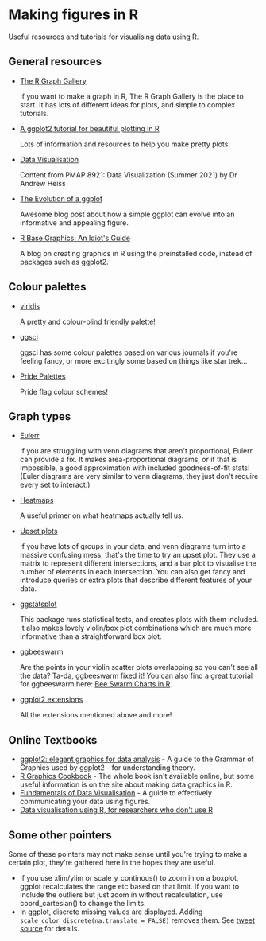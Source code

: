 
# Making figures in R

Useful resources and tutorials for visualising data using R.
## General resources

* [The R Graph Gallery](https://www.r-graph-gallery.com/)

    If you want to make a graph in R, The R Graph Gallery is the place to start.
It has lots of different ideas for plots, and simple to complex tutorials.

* [A ggplot2 tutorial for beautiful plotting in R](https://cedricscherer.netlify.app/2019/08/05/a-ggplot2-tutorial-for-beautiful-plotting-in-r/#toc)

    Lots of information and resources to help you make pretty plots.
    
* [Data Visualisation](https://datavizs21.classes.andrewheiss.com/)

    Content from PMAP 8921: Data Visualization (Summer 2021) by Dr Andrew Heiss

* [The Evolution of a ggplot](https://www.cedricscherer.com/2019/05/17/the-evolution-of-a-ggplot-ep.-1/)

    Awesome blog post about how a simple ggplot can evolve into an informative and appealing figure.

* [R Base Graphics: An Idiot's Guide](https://rpubs.com/SusanEJohnston/7953)

    A blog on creating graphics in R using the preinstalled code, instead of 
    packages such as ggplot2.

## Colour palettes

* [viridis](https://cran.r-project.org/web/packages/viridis/vignettes/intro-to-viridis.html)

    A pretty and colour-blind friendly palette!

* [ggsci](https://cran.r-project.org/web/packages/ggsci/vignettes/ggsci.html)

    ggsci has some colour palettes based on various journals if you're feeling fancy, or more excitingly some based on things like star trek...

* [Pride Palettes](https://joelleforestier.com/#pridepalettes)

    Pride flag colour schemes!

## Graph types

* [Eulerr](https://github.com/jolars/eulerr)

    If you are struggling with venn diagrams that aren't proportional, Eulerr can provide a fix.
    It makes area-proportional diagrams, or if that is impossible, a good approximation with included goodness-of-fit stats!
    (Euler diagrams are very similar to venn diagrams, they just don't require every set to interact.)

* [Heatmaps](http://www.opiniomics.org/you-probably-dont-understand-heatmaps/)

    A useful primer on what heatmaps actually tell us.

* [Upset plots](https://github.com/hms-dbmi/UpSetR)

    If you have lots of groups in your data, and venn diagrams turn into a massive confusing mess, that's the time to try an upset plot.
    They use a matrix to represent different intersections, and a bar plot to visualise the number of elements in each intersection.
    You can also get fancy and introduce queries or extra plots that describe different features of your data.

* [ggstatsplot](https://indrajeetpatil.github.io/ggstatsplot/)

    This package runs statistical tests, and creates plots with them included.
    It also makes lovely violin/box plot combinations which are much more informative than a straightforward box plot.

* [ggbeeswarm](https://github.com/eclarke/ggbeeswarm)

    Are the points in your violin scatter plots overlapping so you can't see all the data?
    Ta-da, ggbeeswarm fixed it!
    You can also find a great tutorial for ggbeeswarm here: [Bee Swarm Charts in R](https://aryntoombs.github.io/tutorials/beeswarm.html).

* [ggplot2 extensions](https://exts.ggplot2.tidyverse.org/gallery/)

    All the extensions mentioned above and more!

## Online Textbooks

* [ggplot2: elegant graphics for data analysis](https://ggplot2-book.org/) - A  guide to the Grammar of Graphics used by ggplot2 - for understanding theory.
* [R Graphics Cookbook](http://www.cookbook-r.com/Graphs/) - The whole book isn't available online, but some useful information is on the site about making data graphics in R.
* [Fundamentals of Data Visualisation](https://clauswilke.com/dataviz/) - A guide to effectively communicating your data using figures.
* [Data visualisation using R, for researchers who don’t use R](https://psyteachr.github.io/introdataviz/)

## Some other pointers

Some of these pointers may not make sense until you're trying to make a certain plot, they're gathered here in the hopes they are useful.

* If you use xlim/ylim or scale_y_continous() to zoom in on a boxplot, ggplot recalculates the range etc based on that limit. If you want to include the outliers but just zoom in without recalculation, use coord_cartesian() to change the limits.
* In ggplot, discrete missing values are displayed. Adding `scale_color_discrete(na.translate = FALSE)` removes them. See [tweet source](https://twitter.com/MaiaPelletier/status/1357079168249458691/photo/1) for details.
